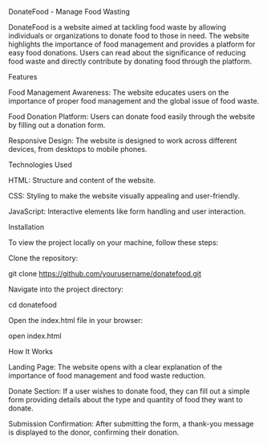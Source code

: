 DonateFood - Manage Food Wasting



DonateFood is a website aimed at tackling food waste by allowing individuals or organizations to donate food to those in need. The website highlights the importance of food management and provides a platform for easy food donations. Users can read about the significance of reducing food waste and directly contribute by donating food through the platform.


Features

Food Management Awareness: The website educates users on the importance of proper food management and the global issue of food waste.

Food Donation Platform: Users can donate food easily through the website by filling out a donation form.

Responsive Design: The website is designed to work across different devices, from desktops to mobile phones.


Technologies Used

HTML: Structure and content of the website.

CSS: Styling to make the website visually appealing and user-friendly.

JavaScript: Interactive elements like form handling and user interaction.


Installation

To view the project locally on your machine, follow these steps:

Clone the repository:

git clone https://github.com/yourusername/donatefood.git

Navigate into the project directory:

cd donatefood

Open the index.html file in your browser:

open index.html



How It Works

Landing Page: The website opens with a clear explanation of the importance of food management and food waste reduction.

Donate Section: If a user wishes to donate food, they can fill out a simple form providing details about the type and quantity of food they want to donate.

Submission Confirmation: After submitting the form, a thank-you message is displayed to the donor, confirming their donation.
